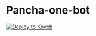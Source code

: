 # Pancha-one-bot

[![Deploy to Koyeb](https://www.koyeb.com/static/images/deploy/button.svg)](https://app.koyeb.com/deploy?name=pancha-one-bot&repository=pancha2000%2FPancha-one-bot&branch=main&instance_type=free&regions=was&instances_min=0&autoscaling_sleep_idle_delay=300)
